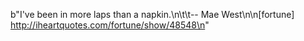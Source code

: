 b"I've been in more laps than a napkin.\n\t\t-- Mae West\n\n[fortune] http://iheartquotes.com/fortune/show/48548\n"